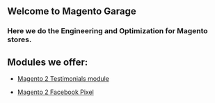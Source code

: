 ## Welcome to Magento Garage

### Here we do the Engineering and Optimization for Magento stores.

## Modules we offer:

- [Magento 2 Testimonials module](https://github.com/Magento-Garage/magento2-testimonials)

- [Magento 2 Facebook Pixel](https://github.com/Magento-Garage/m2-facebook-pixel)
